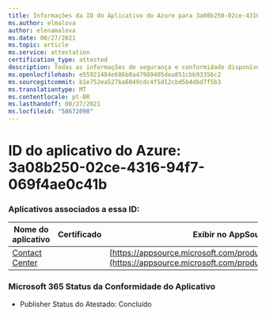 ```yaml
---
title: Informações da ID do Aplicativo do Azure para 3a08b250-02ce-4316-94f7-069f4ae0c41b
ms.author: elmalova
author: elenamalova
ms.date: 08/27/2021
ms.topic: article
ms.service: attestation
certification_type: attested
description: Todas as informações de segurança e conformidade disponíveis para 3a08b250-02ce-4316-94f7-069f4ae0c41b.
ms.openlocfilehash: e55921484e686b0a47989405dea851cbb93356c2
ms.sourcegitcommit: b1e752ea527ba6049cdc4f5d12cbd5b4dbd7f5b3
ms.translationtype: MT
ms.contentlocale: pt-BR
ms.lasthandoff: 08/27/2021
ms.locfileid: "58672098"
---
```

# <a name="azure-app-id-3a08b250-02ce-4316-94f7-069f4ae0c41b"></a>ID do aplicativo do Azure: 3a08b250-02ce-4316-94f7-069f4ae0c41b


### <a name="apps-associated-with-this-id"></a>Aplicativos associados a essa ID:
| **Nome do aplicativo** | **Certificado** | **Exibir no AppSource** |
|--------------|---------------|-----------------------|
| [Contact Center](https://docs.microsoft.com/microsoft-365-app-certification/forward/WA200001428) |  | [https://appsource.microsoft.com/product/office/WA200001428](https://appsource.microsoft.com/product/office/WA200001428) |

### <a name="microsoft-365-app-compliance-status"></a>Microsoft 365 Status da Conformidade do Aplicativo
- Publisher Status do Atestado: Concluído
